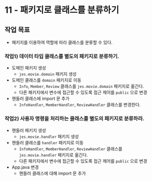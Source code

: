 # 11 - 패키지로 클래스를 분류하기

## 작업 목표

- 패키지를 이용하여 역할에 따라 클래스를 분류할 수 있다.

### 작업1) 데이터 타입 클래스를 별도의 패키지로 분류하기.

- 도메인 패키지 생성
    - `jes.movie.domain` 패키지 생성
- 도메인 클래스를 `domain` 패키지로 이동
    - `Info`, `Member`, `Review` 클래스를 `jes.movie.domain` 패키지로 옮긴다.
    - 다른 패키지에서 변수에 접근할 수 있도록 접근 제어를 `public` 으로 변경
- 핸들러 클래스에 import 문 추가
    - `InfoHandler`, `MemberHandler`, `ReviewHandler` 클래스를 변경한다.


### 작업2) 사용자 명령을 처리하는 클래스를 별도의 패키지로 분류하라.

- 핸들러 패키지 생성
    - `jes.movie.handler` 패키지 생성
- 핸들러 클래스를 `handler` 패키지로 이동
    - `InfoHandler`, `MemberHandler`, `ReviewHandler` 클래스를 `jes.movie.handler` 패키지로 옮긴다.
    - 다른 패키지에서 변수에 접근할 수 있도록 접근 제어를 `public` 으로 변경
- App.java 변경
    - 핸들러 클래스에 대해 import 문 추가
